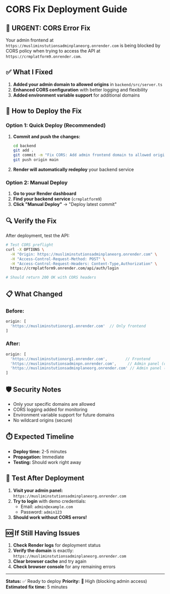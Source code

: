 # CORS Fix Deployment Guide

## 🚨 URGENT: CORS Error Fix

Your admin frontend at `https://musliminstutionsadminplaneorg.onrender.com` is being blocked by CORS policy when trying to access the API at `https://crmplatform9.onrender.com`.

## ✅ What I Fixed

1. **Added your admin domain to allowed origins** in `backend/src/server.ts`
2. **Enhanced CORS configuration** with better logging and flexibility
3. **Added environment variable support** for additional domains

## 🚀 How to Deploy the Fix

### Option 1: Quick Deploy (Recommended)
1. **Commit and push the changes:**
   ```bash
   cd backend
   git add .
   git commit -m "Fix CORS: Add admin frontend domain to allowed origins"
   git push origin main
   ```

2. **Render will automatically redeploy** your backend service

### Option 2: Manual Deploy
1. **Go to your Render dashboard**
2. **Find your backend service** (`crmplatform9`)
3. **Click "Manual Deploy"** → "Deploy latest commit"

## 🔍 Verify the Fix

After deployment, test the API:

```bash
# Test CORS preflight
curl -X OPTIONS \
  -H "Origin: https://musliminstutionsadminplaneorg.onrender.com" \
  -H "Access-Control-Request-Method: POST" \
  -H "Access-Control-Request-Headers: Content-Type,Authorization" \
  https://crmplatform9.onrender.com/api/auth/login

# Should return 200 OK with CORS headers
```

## 📋 What Changed

### Before:
```javascript
origin: [
  'https://musliminstutionorg1.onrender.com'  // Only frontend
]
```

### After:
```javascript
origin: [
  'https://musliminstutionorg1.onrender.com',        // Frontend
  'https://musliminstutionsadminpn.onrender.com',     // Admin panel (old)
  'https://musliminstutionsadminplaneorg.onrender.com' // Admin panel (current) ✅
]
```

## 🛡️ Security Notes

- Only your specific domains are allowed
- CORS logging added for monitoring
- Environment variable support for future domains
- No wildcard origins (secure)

## ⏱️ Expected Timeline

- **Deploy time:** 2-5 minutes
- **Propagation:** Immediate
- **Testing:** Should work right away

## 🧪 Test After Deployment

1. **Visit your admin panel:** `https://musliminstutionsadminplaneorg.onrender.com`
2. **Try to login** with demo credentials:
   - Email: `admin@example.com`
   - Password: `admin123`
3. **Should work without CORS errors!**

## 🆘 If Still Having Issues

1. **Check Render logs** for deployment status
2. **Verify the domain** is exactly: `https://musliminstutionsadminplaneorg.onrender.com`
3. **Clear browser cache** and try again
4. **Check browser console** for any remaining errors

---

**Status:** ✅ Ready to deploy
**Priority:** 🔴 High (blocking admin access)
**Estimated fix time:** 5 minutes
